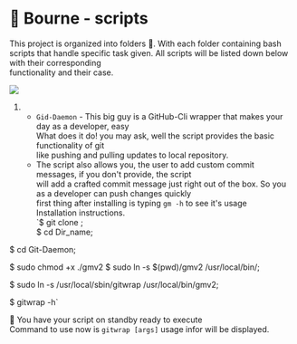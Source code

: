 # 🐚 Bourne - scripts
This project is organized into folders 📂. With each folder
containing bash scripts that handle specific task given.
All scripts will be listed down below with their corresponding <br> functionality and their case.

![](https://media.giphy.com/media/zaUTLcbjhWpTrNYoFG/giphy.gif)

1. - `Gid-Daemon` - This big guy is a GitHub-Cli wrapper that makes your day as a developer, easy <br>
 What does it do! you may ask, well the script provides the basic functionality of git <br>
 like pushing and pulling updates to local repository. <br>
   - The script also allows you, the user to add custom commit messages, if you don't provide, the script <br>
 will add a crafted commit message just right out of the box. So you as a developer can push changes quickly <br>
 first thing after installing is typing `gm -h`
to see it's usage <br>
 Installation instructions.<br>
 `$ git clone <clone-url>;<br>
$ cd Dir_name;

$ cd Git-Daemon;

$ sudo chmod +x ./gmv2
$ sudo ln -s $(pwd)/gmv2 /usr/local/bin/;

$ sudo ln -s /usr/local/sbin/gitwrap /usr/local/bin/gmv2;

$ gitwrap -h`

🙌 You have your script on standby ready to execute<br>
Command to use now is `gitwrap [args]`
usage infor will be displayed.
